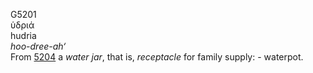 G5201  
ὑδριά  
hudria  
*hoo-dree-ah‘*  
From [5204](g5204) a *water* *jar*, that is, *receptacle* for family
supply: - waterpot.  

